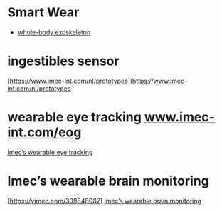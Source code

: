 # Smart Wear
* [whole-body exoskeleton](https://www.ted.com/talks/miguel_nicolelis_a_monkey_that_controls_a_robot_with_its_thoughts_no_really/transcript?language=ko#t-876470)


# ingestibles sensor
[https://www.imec-int.com/nl/prototypes](https://www.imec-int.com/nl/prototypes

# wearable eye tracking www.imec-int.com/eog
[Imec’s wearable eye tracking](https://vimeo.com/309851643)

# Imec’s wearable brain monitoring
[https://vimeo.com/309848087]
[Imec’s wearable brain monitoring](https://www.imec-int.com/en/eeg)

